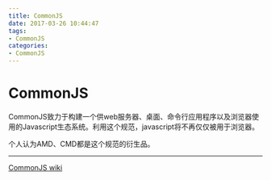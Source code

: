 ```yaml
---
title: CommonJS
date: 2017-03-26 10:44:47
tags:
- CommonJS
categories:
- CommonJS
---
```

# CommonJS
CommonJS致力于构建一个供web服务器、桌面、命令行应用程序以及浏览器使用的Javascript生态系统。利用这个规范，javascript将不再仅仅被用于浏览器。

个人认为AMD、CMD都是这个规范的衍生品。

---
[CommonJS wiki](http://wiki.commonjs.org/wiki/CommonJS)
